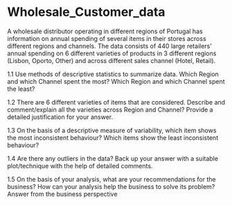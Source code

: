 # Wholesale_Customer_data
A wholesale distributor operating in different regions of Portugal has information on annual spending of several items in their stores across different regions and channels. The data consists of 440 large retailers’ annual spending on 6 different varieties of products in 3 different regions (Lisbon, Oporto, Other) and across different sales channel (Hotel, Retail).

1.1 Use methods of descriptive statistics to summarize data. Which Region and which Channel spent the most? Which Region and which Channel spent the least?

1.2 There are 6 different varieties of items that are considered. Describe and comment/explain all the varieties across Region and Channel? Provide a detailed justification for your answer.

1.3 On the basis of a descriptive measure of variability, which item shows the most inconsistent behaviour? Which items show the least inconsistent behaviour?

1.4 Are there any outliers in the data? Back up your answer with a suitable plot/technique with the help of detailed comments.

1.5 On the basis of your analysis, what are your recommendations for the business? How can your analysis help the business to solve its problem? Answer from the business perspective
